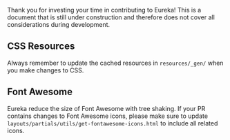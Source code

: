 Thank you for investing your time in contributing to Eureka! This is a document that is still under construction and therefore does not cover all considerations during development.

## CSS Resources

Always remember to update the cached resources in `resources/_gen/` when you make changes to CSS.

## Font Awesome

Eureka reduce the size of Font Awesome with tree shaking. If your PR contains changes to Font Awesome icons, please make sure to update `layouts/partials/utils/get-fontawesome-icons.html` to include all related icons.
